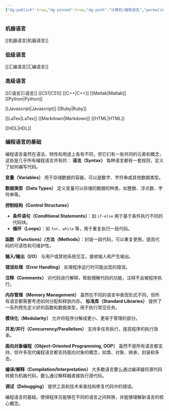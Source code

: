 ```yaml
---
{"dg-publish":true,"dg-pinned":true,"dg-path":"计算机/编程语言","permalink":"/计算机/编程语言/","pinned":true,"dgPassFrontmatter":true,"noteIcon":"","created":"2024-04-16T13:01:27.472+08:00","updated":"2024-04-23T17:33:47.149+08:00"}
---
```



### 机器语言
[[机器语言\|机器语言]]
### 低级语言
[[汇编语言\|汇编语言]]

### 高级语言
[[C语言\|C语言]]
	[[C51\|C51]]
[[C++\|C++]]
[[Matlab\|Matlab]]
[[Python\|Python]]

[[Javascript\|Javascript]]
[[Ruby\|Ruby]]

[[LaTex\|LaTex]]
[[Markdown\|Markdown]]
[[HTML\|HTML]]

[[HDL\|HDL]]
### 编程语言的基础
编程语言虽然在语法、特性和用途上各有不同，但它们有一些共同的元素和概念，这些是几乎所有编程语言共有的：
**语法（Syntax）**
每种语言都有一套规则，定义了如何编写代码。

**变量（Variables）**
用于存储数据的容器，可以是数字、字符串或其他数据类型。

**数据类型（Data Types）**
定义变量可以存储的数据的种类，如整数、浮点数、字符串等。

**控制结构（Control Structures）**
   - **条件语句（Conditional Statements）**：如 `if-else` 用于基于条件执行不同的代码块。
   - **循环（Loops）**：如 `for`、`while` 等，用于重复执行一段代码。

**函数（Functions）/方法（Methods）**：封装一段代码，可以重复使用，提高代码的可读性和可维护性。

**输入/输出（I/O）**
与用户或其他系统交互，接收输入和产生输出。

**错误处理（Error Handling）**
处理程序运行时可能出现的错误。

**注释（Comments）**
对代码进行解释，帮助理解代码的功能，注释不会被程序执行。

**内存管理（Memory Management）**
虽然在不同的语言中表现形式不同，但所有语言都需要考虑如何分配和释放内存。
**标准库（Standard Libraries）**
提供了一系列预先定义好的函数和数据类型，用于执行常见任务。

**模块化（Modularity）**
允许将程序分解成更小、更易于管理的部分。

**并发/并行（Concurrency/Parallelism）**
支持多任务执行，提高程序的执行效率。

**面向对象编程（Object-Oriented Programming, OOP）**
虽然不是所有语言都支持，但许多现代编程语言都支持面向对象的概念，如类、对象、继承、封装和多态。

**编译/解释（Compilation/Interpretation）**
大多数语言要么通过编译器将源代码转换为机器代码，要么通过解释器直接执行源代码。

**调试（Debugging）**
提供工具和技术来查找和修复代码中的错误。

编程语言的基础，使得程序员能够在不同的语言之间转换，并能够理解新语言的核心概念。


